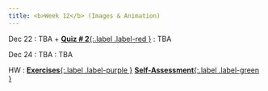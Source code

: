 ```yaml
---
title: <b>Week 12</b> (Images & Animation)
---
```


Dec 22
: TBA + [**Quiz # 2**{:.label .label-red }](#)
  : TBA

Dec 24
: TBA
  : TBA

HW
: [**Exercises**{:.label .label-purple }](#) [**Self-Assessment**{:.label .label-green }](#)